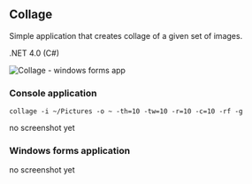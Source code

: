 ## Collage ##

Simple application that creates collage of a given set of images.

.NET 4.0 (C#)

![Collage - windows forms app](http://if.pw.edu.pl/~ludwik/collage.jpg)

### Console application ###

`collage -i ~/Pictures -o ~ -th=10 -tw=10 -r=10 -c=10 -rf -g`

no screenshot yet

### Windows forms application ###

no screenshot yet